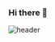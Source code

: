 ### Hi there 👋

![header](https://capsule-render.vercel.app/api?type=rect&color=gradient&height=300&section=header&text=hey,%20i`m%20Slava&20render&fontSize=90&textBg=true)

<!--
**guilt-alt/guilt-alt** is a ✨ _special_ ✨ repository because its `README.md` (this file) appears on your GitHub profile.

Here are some ideas to get you started:

- 🔭 I’m currently working on ...
- 🌱 I’m currently learning ...
- 👯 I’m looking to collaborate on ...
- 🤔 I’m looking for help with ...
- 💬 Ask me about ...
- 📫 How to reach me: ...
- 😄 Pronouns: ...
- ⚡ Fun fact: ...
-->

